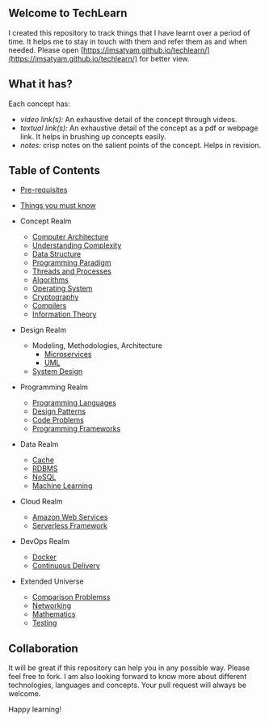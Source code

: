 ## Welcome to TechLearn
I created this repository to track things that I have learnt over a period of time. It helps me to stay in touch with them and refer them as and when needed.
Please open [https://imsatyam.github.io/techlearn/](https://imsatyam.github.io/techlearn/) for better view.

## What it has?
Each concept has:
 * *video link(s):* An exhaustive detail of the concept through videos.
 * *textual link(s):* An exhaustive detail of the concept as a pdf or webpage link. It helps in brushing up concepts easily.
 * *notes:* crisp notes on the salient points of the concept. Helps in revision.

## Table of Contents
* [Pre-requisites](docs/prerequisites/before-we-start.md)
* [Things you must know](docs/things_you_must_know/things_you_must_know.md)

* Concept Realm
   *  [Computer Architecture](docs/computer_architecture/computer_architecture.md)
   *  [Understanding Complexity](docs/complexity/complexity.md)
   *  [Data Structure](docs/data_structure/data_structure.md)
   *  [Programming Paradigm](docs/programming_paradigm/prog_paradigm.md)
   *  [Threads and Processes](docs/threads_and_processes/threads_and_processes.md)
   *  [Algorithms](docs/algorithm/algorithm.md)
   *  [Operating System](docs/operating_system/operating_system.md)
   *  [Cryptography](docs/cryptography/cryptography.md)
   *  [Compilers](docs/compiler/compiler.md)
   *  [Information Theory](docs/information_theory/information_theory.md)

* Design Realm
   *  Modeling, Methodologies, Architecture
       * [Microservices](docs/modeling_methodologies_arch/microservices/microservices.md)
       * [UML](docs/modeling_methodologies_arch/uml/uml.md)
   *  [System Design](docs/system_design/system_design.md)

* Programming Realm
   *  [Programming Languages](docs/programming_language/programming_language.md)
   *  [Design Patterns](docs/design_pattern/design_pattern.md)
   *  [Code Problems](docs/code_problems/code_problems.md)
   *  [Programming Frameworks](docs/framework/framework.md)   

* Data Realm
   *  [Cache](docs/cache/cache.md)
   *  [RDBMS](docs/rdbms/rdbms.md)
   *  [NoSQL](docs/nosql/nosql.md)
   *  [Machine Learning](docs/machine_learning/machine_learning.md)
   
* Cloud Realm
   *  [Amazon Web Services](docs/aws/aws.md)
   *  [Serverless Framework](docs/serverless_framework/serverless_framework.md)
   
* DevOps Realm
   *  [Docker](docs/docker/docker.md)
   *  [Continuous Delivery](docs/devops_continuous_delivery/devops_continuous_delivery.md)

* Extended Universe
   *  [Comparison Problemss](docs/comparison_problems/comparison_problems.md)
   *  [Networking](docs/networking/networking.md)
   *  [Mathematics](docs/mathematics/mathematics.md)
   *  [Testing](docs/testing/testing.md)

## Collaboration
It will be great if this repository can help you in any possible way. Please feel free to fork. I am also looking forward to know more about different technologies, languages and concepts. Your pull request will always be welcome.

Happy learning!

